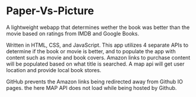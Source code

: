 # Paper-Vs-Picture
A lightweight webapp that determines wether the book was better than the movie based on ratings from IMDB and Google Books.

Written in HTML, CSS, and JavaScript. This app utilizes 4 separate APIs to determine if the book or movie is better, and to populate the app with content such as movie and book covers. Amazon links to purchase content will be populated based on what title is searched. A map api will get user location and provide local book stores.


GitHub prevents the Amazon links being redirected away from Github IO pages. 
the here MAP API does not load while being hosted by Github. 
